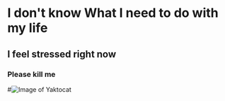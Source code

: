 # I don't know What I need to do with my life
## I feel stressed right now
### Please kill me
#![Image of Yaktocat](https://octodex.github.com/images/yaktocat.png)
